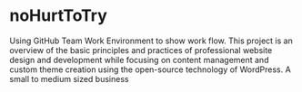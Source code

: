# noHurtToTry


Using GitHub Team Work Environment to show work flow. This project is an overview of the basic principles and practices of professional website design and development while focusing on content management and custom theme creation using the open-source technology of WordPress. A small to medium sized business
